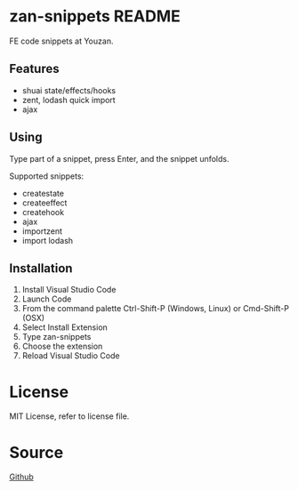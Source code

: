 # zan-snippets README

FE code snippets at Youzan.

## Features

* shuai state/effects/hooks
* zent, lodash quick import
* ajax

## Using

Type part of a snippet, press Enter, and the snippet unfolds.

Supported snippets:

* createstate
* createeffect
* createhook
* ajax
* importzent
* import lodash

## Installation

1. Install Visual Studio Code
2. Launch Code
3. From the command palette Ctrl-Shift-P (Windows, Linux) or Cmd-Shift-P (OSX)
4. Select Install Extension
5. Type zan-snippets
6. Choose the extension
7. Reload Visual Studio Code

# License

MIT License, refer to license file.

# Source

[Github](https://github.com/youzan/zan-snippets)
